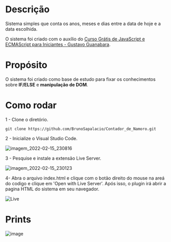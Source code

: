 # Descrição
Sistema simples que conta os anos, meses e dias entre a data de hoje e a data escolhida.

O sistema foi criado com o auxílio do [Curso Grátis de JavaScript e ECMAScript para Iniciantes - Gustavo Guanabara](https://www.youtube.com/playlist?list=PLHz_AreHm4dlsK3Nr9GVvXCbpQyHQl1o1).

# Propósito
O sistema foi criado como base de estudo para fixar os conhecimentos sobre **IF/ELSE** e  **manipulação de DOM**.

# Como rodar
1 - Clone o diretório.
```shell
git clone https://github.com/BrunoSapalacio/Contador_de_Namoro.git
```
2 - Inicialize o Visual Studio Code.

![imagem_2022-02-15_230816](https://user-images.githubusercontent.com/64747697/154182802-2002da45-bf9e-483b-81c2-255474be9028.png)

3 - Pesquise e instale a extensão Live Server.

![imagem_2022-02-15_230123](https://user-images.githubusercontent.com/64747697/154182080-d38b3fac-614f-4d3d-96fe-84f5478bff4d.png)

4- Abra o arquivo index.html e clique com o botão direito do mouse na areá do codigo e clique em 'Open with Live Server'. Após isso, o plugin irá abrir a pagina HTML do sistema em seu navegador.

![Live](https://user-images.githubusercontent.com/64747697/154183794-96784776-b0bd-4e2a-9525-ca181c52984d.jpg)

# Prints
![image](https://github.com/thaiscris24/contador-de-Namoro/assets/114692153/85f94074-0a0d-4f7e-a76a-cd819a180356)

